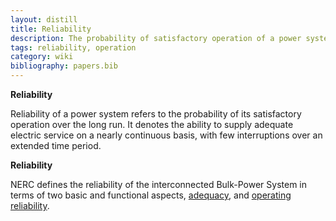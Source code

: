 ```yaml
---
layout: distill
title: Reliability
description: The probability of satisfactory operation of a power system over the long run.
tags: reliability, operation
category: wiki
bibliography: papers.bib
---
```


**Reliability** <d-cite key="kundur2004stability"></d-cite>

Reliability of a power system refers to the probability of its satisfactory operation over the long run.
It denotes the ability to supply adequate electric service on a nearly continuous basis, with few interruptions over an extended time period.

**Reliability** <d-cite key="nerc2013terminology"></d-cite>

NERC defines the reliability of the interconnected Bulk-Power System in terms of two basic and functional aspects, [adequacy](/pswiki/adequacy), and [operating reliability](/pswiki/operating-reliability).
